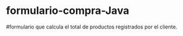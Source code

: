 # formulario-compra-Java

#formulario que calcula el total de productos registrados por el cliente.
